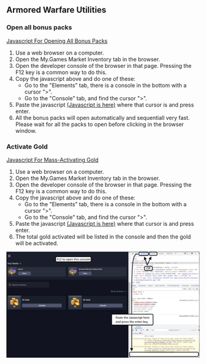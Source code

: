 ## Armored Warfare Utilities
                  
### Open all bonus packs
[Javascript For Opening All Bonus Packs](/web-utilities/bonus-pack-open.js)
1. Use a web browser on a computer.
2. Open the My.Games Market Inventory tab in the browser.
3. Open the developer console of the browser in that page.  Pressing the F12 key is a common way to do this.
4. Copy the javascript above and do one of these:  
   - Go to the "Elements" tab, there is a console in the bottom with a cursor ">".
   - Go to the "Console" tab, and find the cursor ">".
5. Paste the javascript [(Javascript is here)](/web-utilities/bonus-pack-open.js) where that cursor is and press enter.
6. All the bonus packs will open automatically and sequentiall very fast.  Please wait for all the packs to open before clicking in the browser window.
   
### Activate Gold
[Javascript For Mass-Activating Gold](/web-utilities/gold-activate.js)
1. Use a web browser on a computer.
2. Open the My.Games Market Inventory tab in the browser.
3. Open the developer console of the browser in that page.  Pressing the F12 key is a common way to do this.
4. Copy the javascript above and do one of these:  
   - Go to the "Elements" tab, there is a console in the bottom with a cursor ">".
   - Go to the "Console" tab, and find the cursor ">".
5. Paste the javascript [(Javascript is here)](/web-utilities/gold-activate.js) where that cursor is and press enter.
6. The total gold activated will be listed in the console and then the gold will be activated.

![Mass Gold Activation Dev Console](./resources/images/mass_gold_unlock_01.jpg)

